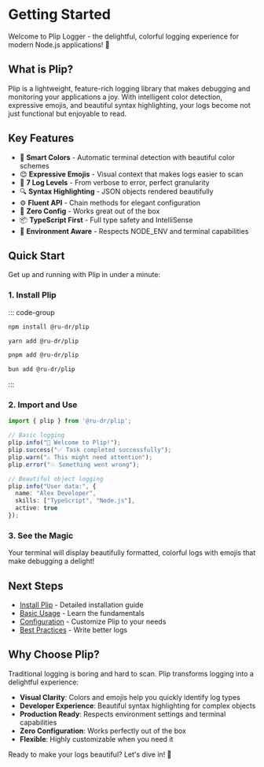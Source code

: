 # Getting Started

Welcome to Plip Logger - the delightful, colorful logging experience for modern Node.js applications! 🎉

## What is Plip?

Plip is a lightweight, feature-rich logging library that makes debugging and monitoring your applications a joy. With intelligent color detection, expressive emojis, and beautiful syntax highlighting, your logs become not just functional but enjoyable to read.

## Key Features

- 🌈 **Smart Colors** - Automatic terminal detection with beautiful color schemes
- 😊 **Expressive Emojis** - Visual context that makes logs easier to scan
- 🎯 **7 Log Levels** - From verbose to error, perfect granularity
- 🔍 **Syntax Highlighting** - JSON objects rendered beautifully
- ⚙️ **Fluent API** - Chain methods for elegant configuration
- 🚀 **Zero Config** - Works great out of the box
- 📦 **TypeScript First** - Full type safety and IntelliSense
- 🔧 **Environment Aware** - Respects NODE_ENV and terminal capabilities

## Quick Start

Get up and running with Plip in under a minute:

### 1. Install Plip

::: code-group

```bash [npm]
npm install @ru-dr/plip
```

```bash [yarn]
yarn add @ru-dr/plip
```

```bash [pnpm]
pnpm add @ru-dr/plip
```

```bash [bun]
bun add @ru-dr/plip
```

:::

### 2. Import and Use

```typescript
import { plip } from '@ru-dr/plip';

// Basic logging
plip.info("🎉 Welcome to Plip!");
plip.success("✅ Task completed successfully");
plip.warn("⚠️ This might need attention");
plip.error("💥 Something went wrong");

// Beautiful object logging
plip.info("User data:", {
  name: "Alex Developer",
  skills: ["TypeScript", "Node.js"],
  active: true
});
```

### 3. See the Magic

Your terminal will display beautifully formatted, colorful logs with emojis that make debugging a delight!

## Next Steps

- [Install Plip](/guide/install) - Detailed installation guide
- [Basic Usage](/guide/basic-usage) - Learn the fundamentals
- [Configuration](/guide/configuration) - Customize Plip to your needs
- [Best Practices](/guide/best-practices) - Write better logs

## Why Choose Plip?

Traditional logging is boring and hard to scan. Plip transforms logging into a delightful experience:

- **Visual Clarity**: Colors and emojis help you quickly identify log types
- **Developer Experience**: Beautiful syntax highlighting for complex objects
- **Production Ready**: Respects environment settings and terminal capabilities
- **Zero Configuration**: Works perfectly out of the box
- **Flexible**: Highly customizable when you need it

Ready to make your logs beautiful? Let's dive in! 🚀
